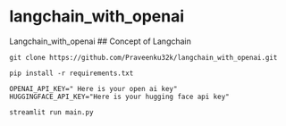 # langchain_with_openai
Langchain_with_openai
                                  ## Concept of Langchain

```
git clone https://github.com/Praveenku32k/langchain_with_openai.git
```
```
pip install -r requirements.txt
```
```
OPENAI_API_KEY=" Here is your open ai key"
HUGGINGFACE_API_KEY="Here is your hugging face api key"
```
```
streamlit run main.py
```
